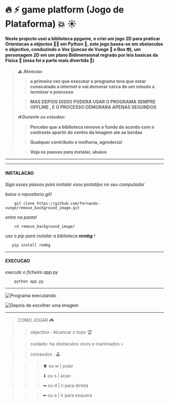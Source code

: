# 🔥 ⚡ game platform (Jogo de Plataforma) 💥 ☀

#### Neste projecto usei a biblioteca pygame, e criei um jogo 2D para praticar Orientacao a objectos 👌🏿 em Python 🐍, este jogo basea-se em obstaculos e objectivo, conduzindo o Vox (juncao de Vunge 🥴 e Box 🤓), um personagem 2D em um plano Bidimensional regrado por leis basicas da Fisica 🍎 (essa foi a parte mais divertida 💙)

>***⚠ Atencao:***
>>**a primeira vez que executar o programa tera que estar conecatado a internet e vai demorar cerca de um minuto a terminar o processo**

>>**MAS DEPOIS DISSO PODERA USAR O PROGRAMA SEMPRE OFFLINE , E O PROCESSO DEMORARA APENAS SEGUNDOS**



>***🔥 Durante os estudos:***
>>**Percebe que a biblioteca remove o fundo de acordo com o contraste apartir do centro da imagem ate as bordas**

>>**Qualquer contributo e melhoria, agredecia!**

>>**Veja os passos para instalar, abaixo**

---

---

#### INSTALACAO

*Siga esses passos para instalar esse prototipo no seu computador*

*baixe o repositorio git!*

```
    git clone https://github.com/fernando-vunge/remove_background_image.git
```

*entre na pasta!*

```
    cd remove_background_image/
```
*use o pip para instalar a biblioteca ***rembg*** !*

```
   pip install rembg
```


---

#### EXECUCAO

*execute o ficheiro app.py*

```
    python app.py
```
---

![Programa executando](/assets/img/image.png)

![Depois de escolher uma imagem](/assets/img/image2.png)

---

>COMO JOGAR 🎮


>> objectivo : Alcancar o topo 🏆

>> cuidado: ha obstaculos vivos e inanimados 💀

>> comandos : 🕹


>>> ⬆ ou w | pular

>>> ⬇ ou s | acao

>>> ➡ ou d | ir para direita

>>> ⬅ ou a | ir para esquera

